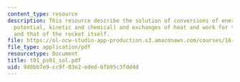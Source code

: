 ```yaml
---
content_type: resource
description: This resource describe the solution of conversions of energy (internal,
  potential, kinetic and chemical) and exchanges of heat and work for this system
  and that of the rocket itself.
file: https://ol-ocw-studio-app-production.s3.amazonaws.com/courses/16-01-unified-engineering-i-ii-iii-iv-fall-2005-spring-2006/9d0bb7e9cc9f03e2eded6fb95c3fdd4d_t01_ps01_sol.pdf
file_type: application/pdf
resourcetype: Document
title: t01_ps01_sol.pdf
uid: 9d0bb7e9-cc9f-03e2-eded-6fb95c3fdd4d
---
```

